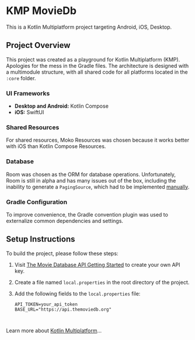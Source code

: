 # KMP MovieDb

This is a Kotlin Multiplatform project targeting Android, iOS, Desktop.

## Project Overview

This project was created as a playground for Kotlin Multiplatform (KMP). Apologies for the mess in the Gradle files. The architecture is designed with a multimodule structure, with all shared code for all platforms located in the `:core` folder.

### UI Frameworks
- **Desktop and Android:** Kotlin Compose
- **iOS:** SwiftUI

### Shared Resources
For shared resources, Moko Resources was chosen because it works better with iOS than Kotlin Compose Resources.

### Database
Room was chosen as the ORM for database operations. Unfortunately, Room is still in alpha and has many issues out of the box, including the inability to generate a `PagingSource`, which had to be implemented [manually](https://github.com/Mark159753/KMP-MovieDb/blob/main/core/data/src/commonMain/kotlin/org/moviedb/kmp/data/paging/base/BaseLocalPagingSource.kt).

### Gradle Configuration
To improve convenience, the Gradle convention plugin was used to externalize common dependencies and settings.

## Setup Instructions

To build the project, please follow these steps:

1. Visit [The Movie Database API Getting Started](https://developer.themoviedb.org/reference/intro/getting-started) to create your own API key.
2. Create a file named `local.properties` in the root directory of the project.
3. Add the following fields to the `local.properties` file:

   ```properties
   API_TOKEN=your_api_token
   BASE_URL="https://api.themoviedb.org"



Learn more about [Kotlin Multiplatform](https://www.jetbrains.com/help/kotlin-multiplatform-dev/get-started.html)…